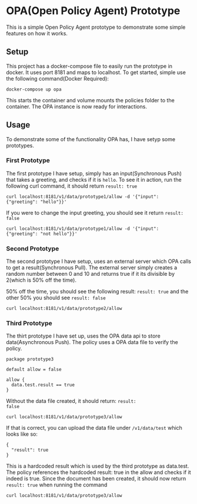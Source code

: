 # OPA(Open Policy Agent) Prototype
This is a simple Open Policy Agent prototype to demonstrate some simple features on how it works.


## Setup
This project has a docker-compose file to easily run the prototype in docker. It uses port 8181 and maps to localhost.
To get started, simple use the following command(Docker Required):
<pre><code>docker-compose up opa</code></pre>
This starts the container and volume mounts the policies folder to the container.
The OPA instance is now ready for interactions.

## Usage
To demonstrate some of the functionality OPA has, I have setyp some prototypes.

### First Prototype
<p>The first prototype I have setup, simply has an input(Synchronous Push) that takes a greeting, and checks if it is <code>hello</code>. To see it in action, run the following curl command, it should return <code>result: true</code></p>
<pre><code>curl localhost:8181/v1/data/prototype1/allow -d '{"input": {"greeting": "hello"}}'</code></pre>

If you were to change the input greeting, you should see it return <code>result: false</code>
<pre><code>curl localhost:8181/v1/data/prototype1/allow -d '{"input": {"greeting": "not hello"}}'</code></pre>

### Second Prototype
<p>The second prototype I have setup, uses an external server which OPA calls to get a result(Synchronous Pull). The external server simply creates a random number between 0 and 10 and returns true if it its divisible by 2(which is 50% off the time).</p>
50% off the time, you should see the following result: <code>result: true</code> and the other 50% you should see <code>result: false</code>

<pre><code>curl localhost:8181/v1/data/prototype2/allow</code></pre>

### Third Prototype
<p>The thirt prototype I have set up, uses the OPA data api to store data(Asynchronous Push). The policy uses a OPA data file to verify the policy.

<pre><code>package prototype3

default allow = false

allow {
  data.test.result == true
}
</code></pre>
Without the data file created, it should return: <code>result: false</code></p>
<pre><code>curl localhost:8181/v1/data/prototype3/allow</code></pre>

If that is correct, you can upload the data file under <code>/v1/data/test</code> which looks like so:
<pre><code>{
  "result": true
}</code></pre>
This is a hardcoded result which is used by the third prototype as data.test.
The policy references the hardcoded result: true in the allow and checks if it indeed is true.
Since the document has been created, it should now return <code>result: true</code> when running the command
<pre><code>curl localhost:8181/v1/data/prototype3/allow</code></pre>

